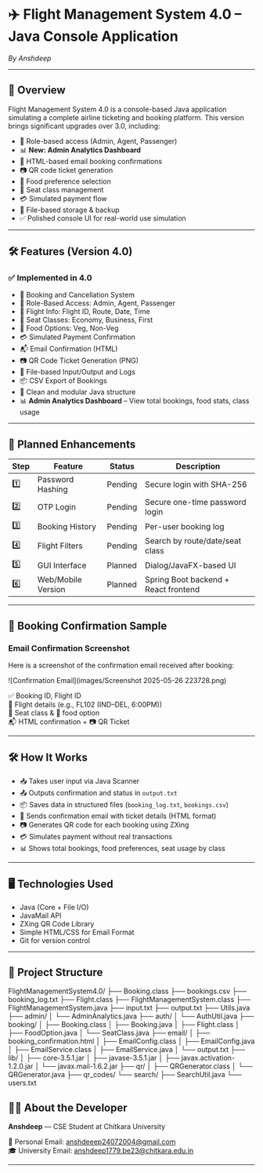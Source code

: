 # ✈️ Flight Management System 4.0 – Java Console Application  
_By Anshdeep_

---

## 📖 Overview  
Flight Management System 4.0 is a console-based Java application simulating a complete airline ticketing and booking platform. This version brings significant upgrades over 3.0, including:

- 🔐 Role-based access (Admin, Agent, Passenger)  
- 📊 **New: Admin Analytics Dashboard**  
- 📩 HTML-based email booking confirmations  
- 📷 QR code ticket generation  
- 🍱 Food preference selection  
- 💺 Seat class management  
- 💳 Simulated payment flow  
- 📂 File-based storage & backup  
- ✅ Polished console UI for real-world use simulation  

---

## 🛠️ Features (Version 4.0)

### ✅ Implemented in 4.0  
- 🎫 Booking and Cancellation System  
- 🔐 Role-Based Access: Admin, Agent, Passenger  
- 🛫 Flight Info: Flight ID, Route, Date, Time  
- 💺 Seat Classes: Economy, Business, First  
- 🍱 Food Options: Veg, Non-Veg  
- 💳 Simulated Payment Confirmation  
- 📬 Email Confirmation (HTML)  
- 📷 QR Code Ticket Generation (PNG)  
- 📁 File-based Input/Output and Logs  
- 📦 CSV Export of Bookings  
- 📑 Clean and modular Java structure  
- 📊 **Admin Analytics Dashboard** – View total bookings, food stats, class usage

---

## 🧭 Planned Enhancements

| Step | Feature            | Status   | Description                         |
|------|--------------------|----------|-------------------------------------|
| 1️⃣  | Password Hashing   | Pending  | Secure login with SHA-256           |
| 2️⃣  | OTP Login          | Pending  | Secure one-time password login      |
| 3️⃣  | Booking History    | Pending  | Per-user booking log                |
| 4️⃣  | Flight Filters     | Pending  | Search by route/date/seat class     |
| 5️⃣  | GUI Interface      | Planned  | Dialog/JavaFX-based UI              |
| 6️⃣  | Web/Mobile Version | Planned  | Spring Boot backend + React frontend|

---

## 🧾 Booking Confirmation Sample

### Email Confirmation Screenshot

Here is a screenshot of the confirmation email received after booking:

![Confirmation Email](images/Screenshot 2025-05-26 223728.png)

✅ Booking ID, Flight ID  
🛫 Flight details (e.g., FL102 (IND–DEL, 6:00PM))  
💺 Seat class & 🍱 food option  
📬 HTML confirmation + 📷 QR Ticket  

---

## 🛠 How It Works  
- 📥 Takes user input via Java Scanner  
- 📤 Outputs confirmation and status in `output.txt`  
- 📦 Saves data in structured files (`booking_log.txt`, `bookings.csv`)  
- 📨 Sends confirmation email with ticket details (HTML format)  
- 📷 Generates QR code for each booking using ZXing  
- 💳 Simulates payment without real transactions  
- 📊 Shows total bookings, food preferences, seat usage by class  

---

## 🖥 Technologies Used  
- Java (Core + File I/O)  
- JavaMail API  
- ZXing QR Code Library  
- Simple HTML/CSS for Email Format  
- Git for version control  

---

## 📁 Project Structure
FlightManagementSystem4.0/
├── Booking.class
├── bookings.csv
├── booking_log.txt
├── Flight.class
├── FlightManagementSystem.class
├── FlightManagementSystem.java
├── input.txt
├── output.txt
├── Utils.java
├── admin/
│ └── AdminAnalytics.java
├── auth/
│ └── AuthUtil.java
├── booking/
│ ├── Booking.class
│ ├── Booking.java
│ ├── Flight.class
│ ├── FoodOption.java
│ └── SeatClass.java
├── email/
│ ├── booking_confirmation.html
│ ├── EmailConfig.class
│ ├── EmailConfig.java
│ ├── EmailService.class
│ ├── EmailService.java
│ └── output.txt
├── lib/
│ ├── core-3.5.1.jar
│ ├── javase-3.5.1.jar
│ ├── javax.activation-1.2.0.jar
│ └── javax.mail-1.6.2.jar
├── qr/
│ ├── QRGenerator.class
│ └── QRGenerator.java
├── qr_codes/
└── search/
├── SearchUtil.java
└── users.txt

## 👨‍💻 About the Developer

**Anshdeep** — CSE Student at Chitkara University

📧 Personal Email: [anshdeeep24072004@gmail.com](mailto:anshdeeep24072004@gmail.com)  
🎓 University Email: [anshdeep1779.be23@chitkara.edu.in](mailto:anshdeep1779.be23@chitkara.edu.in)

---
